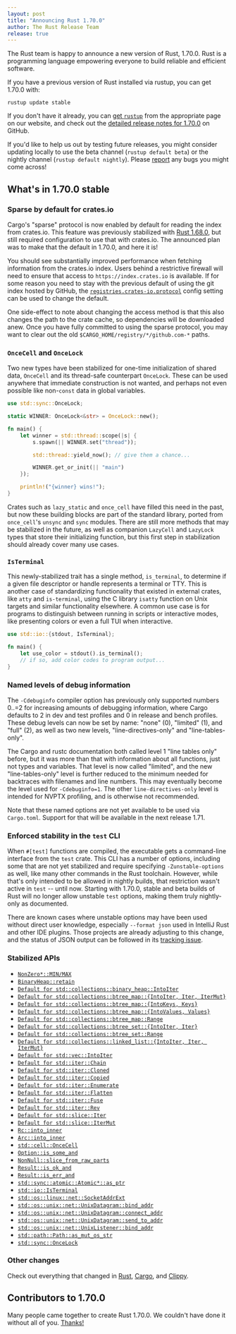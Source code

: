 ```yaml
---
layout: post
title: "Announcing Rust 1.70.0"
author: The Rust Release Team
release: true
---
```


The Rust team is happy to announce a new version of Rust, 1.70.0. Rust is a programming language empowering everyone to build reliable and efficient software.

If you have a previous version of Rust installed via rustup, you can get 1.70.0 with:

```console
rustup update stable
```

If you don't have it already, you can [get `rustup`](https://www.rust-lang.org/install.html) from the appropriate page on our website, and check out the [detailed release notes for 1.70.0](https://github.com/rust-lang/rust/releases/tag/1.70.0) on GitHub.

If you'd like to help us out by testing future releases, you might consider updating locally to use the beta channel (`rustup default beta`) or the nightly channel (`rustup default nightly`). Please [report](https://github.com/rust-lang/rust/issues/new/choose) any bugs you might come across!

## What's in 1.70.0 stable

### Sparse by default for crates.io

Cargo's "sparse" protocol is now enabled by default for reading the index from crates.io. This feature was previously stabilized with [Rust 1.68.0](https://blog.rust-lang.org/2023/03/09/Rust-1.68.0.html#cargos-sparse-protocol), but still required configuration to use that with crates.io. The announced plan was to make that the default in 1.70.0, and here it is!

You should see substantially improved performance when fetching information from the crates.io index. Users behind a restrictive firewall will need to ensure that access to `https://index.crates.io` is available. If for some reason you need to stay with the previous default of using the git index hosted by GitHub, the [`registries.crates-io.protocol`](https://doc.rust-lang.org/cargo/reference/config.html#registriescrates-ioprotocol) config setting can be used to change the default.

One side-effect to note about changing the access method is that this also changes the path to the crate cache, so dependencies will be downloaded anew. Once you have fully committed to using the sparse protocol, you may want to clear out the old `$CARGO_HOME/registry/*/github.com-*` paths.

### `OnceCell` and `OnceLock`

Two new types have been stabilized for one-time initialization of shared data, `OnceCell` and its thread-safe counterpart `OnceLock`. These can be used anywhere that immediate construction is not wanted, and perhaps not even possible like non-`const` data in global variables.

```rust
use std::sync::OnceLock;

static WINNER: OnceLock<&str> = OnceLock::new();

fn main() {
    let winner = std::thread::scope(|s| {
        s.spawn(|| WINNER.set("thread"));

        std::thread::yield_now(); // give them a chance...

        WINNER.get_or_init(|| "main")
    });

    println!("{winner} wins!");
}
```

Crates such as `lazy_static` and `once_cell` have filled this need in the past, but now these building blocks are part of the standard library, ported from `once_cell`'s `unsync` and `sync` modules. There are still more methods that may be stabilized in the future, as well as companion `LazyCell` and `LazyLock` types that store their initializing function, but this first step in stabilization should already cover many use cases.

### `IsTerminal`

This newly-stabilized trait has a single method, `is_terminal`, to determine if a given file descriptor or handle represents a terminal or TTY. This is another case of standardizing functionality that existed in external crates, like `atty` and `is-terminal`, using the C library `isatty` function on Unix targets and similar functionality elsewhere. A common use case is for programs to distinguish between running in scripts or interactive modes, like presenting colors or even a full TUI when interactive.

```rust
use std::io::{stdout, IsTerminal};

fn main() {
    let use_color = stdout().is_terminal();
    // if so, add color codes to program output...
}
```

### Named levels of debug information

The `-Cdebuginfo` compiler option has previously only supported numbers 0..=2 for increasing amounts of debugging information, where Cargo defaults to 2 in dev and test profiles and 0 in release and bench profiles. These debug levels can now be set by name: "none" (0), "limited" (1), and "full" (2), as well as two new levels, "line-directives-only" and "line-tables-only".

The Cargo and rustc documentation both called level 1 "line tables only" before, but it was more than that with information about all functions, just not types and variables. That level is now called "limited", and the new "line-tables-only" level is further reduced to the minimum needed for backtraces with filenames and line numbers. This may eventually become the level used for `-Cdebuginfo=1`. The other `line-directives-only` level is intended for NVPTX profiling, and is otherwise not recommended.

Note that these named options are not yet available to be used via `Cargo.toml`. Support for that will be available in the next release 1.71.

### Enforced stability in the `test` CLI

When `#[test]` functions are compiled, the executable gets a command-line interface from the `test` crate. This CLI has a number of options, including some that are not yet stabilized and require specifying `-Zunstable-options` as well, like many other commands in the Rust toolchain. However, while that's only intended to be allowed in nightly builds, that restriction wasn't active in `test` -- until now. Starting with 1.70.0, stable and beta builds of Rust will no longer allow unstable `test` options, making them truly nightly-only as documented.

There are known cases where unstable options may have been used without direct user knowledge, especially `--format json` used in IntelliJ Rust and other IDE plugins. Those projects are already adjusting to this change, and the status of JSON output can be followed in its [tracking issue](https://github.com/rust-lang/rust/issues/49359).

### Stabilized APIs

- [`NonZero*::MIN/MAX`](https://doc.rust-lang.org/stable/std/num/struct.NonZeroI8.html#associatedconstant.MIN)
- [`BinaryHeap::retain`](https://doc.rust-lang.org/stable/std/collections/struct.BinaryHeap.html#method.retain)
- [`Default for std::collections::binary_heap::IntoIter`](https://doc.rust-lang.org/stable/std/collections/binary_heap/struct.IntoIter.html)
- [`Default for std::collections::btree_map::{IntoIter, Iter, IterMut}`](https://doc.rust-lang.org/stable/std/collections/btree_map/struct.IntoIter.html)
- [`Default for std::collections::btree_map::{IntoKeys, Keys}`](https://doc.rust-lang.org/stable/std/collections/btree_map/struct.IntoKeys.html)
- [`Default for std::collections::btree_map::{IntoValues, Values}`](https://doc.rust-lang.org/stable/std/collections/btree_map/struct.IntoKeys.html)
- [`Default for std::collections::btree_map::Range`](https://doc.rust-lang.org/stable/std/collections/btree_map/struct.Range.html)
- [`Default for std::collections::btree_set::{IntoIter, Iter}`](https://doc.rust-lang.org/stable/std/collections/btree_set/struct.IntoIter.html)
- [`Default for std::collections::btree_set::Range`](https://doc.rust-lang.org/stable/std/collections/btree_set/struct.Range.html)
- [`Default for std::collections::linked_list::{IntoIter, Iter, IterMut}`](https://doc.rust-lang.org/stable/alloc/collections/linked_list/struct.IntoIter.html)
- [`Default for std::vec::IntoIter`](https://doc.rust-lang.org/stable/alloc/vec/struct.IntoIter.html#impl-Default-for-IntoIter%3CT,+A%3E)
- [`Default for std::iter::Chain`](https://doc.rust-lang.org/stable/std/iter/struct.Chain.html)
- [`Default for std::iter::Cloned`](https://doc.rust-lang.org/stable/std/iter/struct.Cloned.html)
- [`Default for std::iter::Copied`](https://doc.rust-lang.org/stable/std/iter/struct.Copied.html)
- [`Default for std::iter::Enumerate`](https://doc.rust-lang.org/stable/std/iter/struct.Enumerate.html)
- [`Default for std::iter::Flatten`](https://doc.rust-lang.org/stable/std/iter/struct.Flatten.html)
- [`Default for std::iter::Fuse`](https://doc.rust-lang.org/stable/std/iter/struct.Fuse.html)
- [`Default for std::iter::Rev`](https://doc.rust-lang.org/stable/std/iter/struct.Rev.html)
- [`Default for std::slice::Iter`](https://doc.rust-lang.org/stable/std/slice/struct.Iter.html)
- [`Default for std::slice::IterMut`](https://doc.rust-lang.org/stable/std/slice/struct.IterMut.html)
- [`Rc::into_inner`](https://doc.rust-lang.org/stable/alloc/rc/struct.Rc.html#method.into_inner)
- [`Arc::into_inner`](https://doc.rust-lang.org/stable/alloc/sync/struct.Arc.html#method.into_inner)
- [`std::cell::OnceCell`](https://doc.rust-lang.org/stable/std/cell/struct.OnceCell.html)
- [`Option::is_some_and`](https://doc.rust-lang.org/stable/std/option/enum.Option.html#method.is_some_and)
- [`NonNull::slice_from_raw_parts`](https://doc.rust-lang.org/stable/std/ptr/struct.NonNull.html#method.slice_from_raw_parts)
- [`Result::is_ok_and`](https://doc.rust-lang.org/stable/std/result/enum.Result.html#method.is_ok_and)
- [`Result::is_err_and`](https://doc.rust-lang.org/stable/std/result/enum.Result.html#method.is_err_and)
- [`std::sync::atomic::Atomic*::as_ptr`](https://doc.rust-lang.org/stable/std/sync/atomic/struct.AtomicU8.html#method.as_ptr)
- [`std::io::IsTerminal`](https://doc.rust-lang.org/stable/std/io/trait.IsTerminal.html)
- [`std::os::linux::net::SocketAddrExt`](https://doc.rust-lang.org/stable/std/os/linux/net/trait.SocketAddrExt.html)
- [`std::os::unix::net::UnixDatagram::bind_addr`](https://doc.rust-lang.org/stable/std/os/unix/net/struct.UnixDatagram.html#method.bind_addr)
- [`std::os::unix::net::UnixDatagram::connect_addr`](https://doc.rust-lang.org/stable/std/os/unix/net/struct.UnixDatagram.html#method.connect_addr)
- [`std::os::unix::net::UnixDatagram::send_to_addr`](https://doc.rust-lang.org/stable/std/os/unix/net/struct.UnixDatagram.html#method.send_to_addr)
- [`std::os::unix::net::UnixListener::bind_addr`](https://doc.rust-lang.org/stable/std/os/unix/net/struct.UnixListener.html#method.bind_addr)
- [`std::path::Path::as_mut_os_str`](https://doc.rust-lang.org/stable/std/path/struct.Path.html#method.as_mut_os_str)
- [`std::sync::OnceLock`](https://doc.rust-lang.org/stable/std/sync/struct.OnceLock.html)

### Other changes

Check out everything that changed in [Rust](https://github.com/rust-lang/rust/releases/tag/1.70.0), [Cargo](https://github.com/rust-lang/cargo/blob/master/CHANGELOG.md#cargo-170-2023-06-01), and [Clippy](https://github.com/rust-lang/rust-clippy/blob/master/CHANGELOG.md#rust-170).

## Contributors to 1.70.0

Many people came together to create Rust 1.70.0. We couldn't have done it without all of you. [Thanks!](https://thanks.rust-lang.org/rust/1.70.0/)
